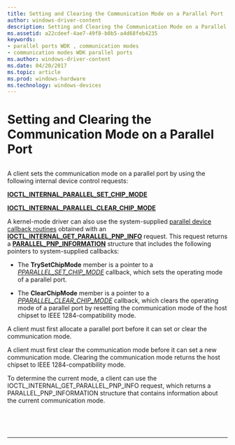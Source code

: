 ```yaml
---
title: Setting and Clearing the Communication Mode on a Parallel Port
author: windows-driver-content
description: Setting and Clearing the Communication Mode on a Parallel Port
ms.assetid: a22cdeef-4ae7-49f8-b0b5-a4d68feb4235
keywords:
- parallel ports WDK , communication modes
- communication modes WDK parallel ports
ms.author: windows-driver-content
ms.date: 04/20/2017
ms.topic: article
ms.prod: windows-hardware
ms.technology: windows-devices
---
```


# Setting and Clearing the Communication Mode on a Parallel Port


## <a href="" id="ddk-setting-and-clearing-the-communication-mode-on-a-parallel-port-kg"></a>


A client sets the communication mode on a parallel port by using the following internal device control requests:

[**IOCTL\_INTERNAL\_PARALLEL\_SET\_CHIP\_MODE**](https://msdn.microsoft.com/library/windows/hardware/ff544031)

[**IOCTL\_INTERNAL\_PARALLEL\_CLEAR\_CHIP\_MODE**](https://msdn.microsoft.com/library/windows/hardware/ff544017)

A kernel-mode driver can also use the system-supplied [parallel device callback routines](https://msdn.microsoft.com/library/windows/hardware/ff544275) obtained with an [**IOCTL\_INTERNAL\_GET\_PARALLEL\_PNP\_INFO**](https://msdn.microsoft.com/library/windows/hardware/ff543997) request. This request returns a [**PARALLEL\_PNP\_INFORMATION**](https://msdn.microsoft.com/library/windows/hardware/ff544299) structure that includes the following pointers to system-supplied callbacks:

-   The **TrySetChipMode** member is a pointer to a [*PPARALLEL\_SET\_CHIP\_MODE*](https://msdn.microsoft.com/library/windows/hardware/ff544542) callback, which sets the operating mode of a parallel port.

-   The **ClearChipMode** member is a pointer to a [*PPARALLEL\_CLEAR\_CHIP\_MODE*](https://msdn.microsoft.com/library/windows/hardware/ff544398) callback, which clears the operating mode of a parallel port by resetting the communication mode of the host chipset to IEEE 1284-compatibility mode.

A client must first allocate a parallel port before it can set or clear the communication mode.

A client must first clear the communication mode before it can set a new communication mode. Clearing the communication mode returns the host chipset to IEEE 1284-compatibility mode.

To determine the current mode, a client can use the IOCTL\_INTERNAL\_GET\_PARALLEL\_PNP\_INFO request, which returns a PARALLEL\_PNP\_INFORMATION structure that contains information about the current communication mode.

 

 


--------------------


